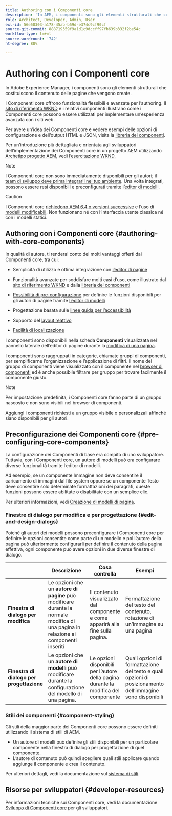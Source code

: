 ```yaml
---
title: Authoring con i Componenti core
description: 'In AEM, i componenti sono gli elementi strutturali che costituiscono il contenuto delle pagine che vengono create: i Componenti core offrono funzionalità flessibili e avanzate per l’authoring.'
role: Architect, Developer, Admin, User
exl-id: 56e58303-a178-45ab-b59d-e374c9cf90cf
source-git-commit: 888719359f9a1d1c9dccff97fb639b332f2be54c
workflow-type: tm+mt
source-wordcount: '742'
ht-degree: 88%

---
```


# Authoring con i Componenti core

In Adobe Experience Manager, i componenti sono gli elementi strutturali che costituiscono il contenuto delle pagine che vengono create.

I Componenti core offrono funzionalità flessibili e avanzate per l’authoring. Il [sito di riferimento WKND](https://wknd.site) e i relativi componenti illustrano come i Componenti core possono essere utilizzati per implementare un’esperienza avanzata con i siti web.

Per avere un’idea dei Componenti core e vedere esempi delle opzioni di configurazione e dell’output HTML e JSON, visita la [libreria dei componenti](https://adobe.com/go/aem_cmp_library_it).

Per un’introduzione più dettagliata e orientata agli sviluppatori dell’implementazione dei Componenti core in un progetto AEM utilizzando [Archetipo progetto AEM](/help/developing/archetype/overview.md), vedi [l’esercitazione WKND.](https://experienceleague.adobe.com/docs/experience-manager-learn/getting-started-wknd-tutorial-develop/overview.html)

>[!NOTE]
>
>I Componenti core non sono immediatamente disponibili per gli autori; il [team di sviluppo deve prima integrarli nel tuo ambiente](/help/get-started/using.md). Una volta integrati, possono essere resi disponibili e preconfigurati tramite l’[editor di modelli](https://experienceleague.adobe.com/docs/experience-manager-cloud-service/sites/authoring/features/templates.html).

>[!CAUTION]
>
>I Componenti core [richiedono AEM 6.4 o versioni successive](/help/versions.md) e l’uso di [modelli modificabili](https://experienceleague.adobe.com/docs/experience-manager-cloud-service/sites/authoring/features/templates.html). Non funzionano né con l’interfaccia utente classica né con i modelli statici.

## Authoring con i Componenti core {#authoring-with-core-components}

In qualità di autore, ti renderai conto dei molti vantaggi offerti dai Componenti core, tra cui:

* Semplicità di utilizzo e ottima integrazione con [l’editor di pagine](https://experienceleague.adobe.com/docs/experience-manager-cloud-service/sites/authoring/fundamentals/editing-content.html)

* Funzionalità avanzate per soddisfare molti casi d’uso, come illustrato dal [sito di riferimento WKND](https://wknd.site) e dalla [libreria dei componenti](https://adobe.com/go/aem_cmp_library)

* [Possibilità di pre-configurazione](#pre-configuring-core-components) per definire le funzioni disponibili per gli autori di pagine tramite [l’editor di modelli](https://experienceleague.adobe.com/docs/experience-manager-cloud-service/sites/authoring/features/templates.html)

* Progettazione basata sulle [linee guida per l’accessibilità](https://experienceleague.adobe.com/docs/experience-manager-cloud-service/sites/authoring/fundamentals/accessible-content.html)

* Supporto del [layout reattivo](https://experienceleague.adobe.com/docs/experience-manager-cloud-service/sites/authoring/features/responsive-layout.html)

* [Facilità di localizzazione](localization.md)

I componenti sono disponibili nella scheda **Componenti** visualizzata nel pannello laterale dell’editor di pagine durante la [modifica di una pagina](https://experienceleague.adobe.com/docs/experience-manager-cloud-service/sites/authoring/fundamentals/editing-content.html).

I componenti sono raggruppati in categorie, chiamate gruppi di componenti, per semplificarne l’organizzazione e l’applicazione di filtri. Il nome del gruppo di componenti viene visualizzato con il componente nel [browser di componenti](https://experienceleague.adobe.com/docs/experience-manager-cloud-service/sites/authoring/fundamentals/editing-content.html) ed è anche possibile filtrare per gruppo per trovare facilmente il componente giusto.

>[!NOTE]
>
>Per impostazione predefinita, i Componenti core fanno parte di un gruppo nascosto e non sono visibili nel browser di componenti.
>
>Aggiungi i componenti richiesti a un gruppo visibile o personalizzali affinché siano disponibili per gli autori.

## Preconfigurazione dei Componenti core {#pre-configuring-core-components}

La configurazione dei Componenti di base era compito di uno sviluppatore. Tuttavia, con i Componenti core, un autore di modelli può ora configurare diverse funzionalità tramite l’editor di modelli.

Ad esempio, se un componente Immagine non deve consentire il caricamento di immagini dal file system oppure se un componente Testo deve consentire solo determinate formattazioni dei paragrafi, queste funzioni possono essere abilitate o disabilitate con un semplice clic.

Per ulteriori informazioni, vedi [Creazione di modelli di pagina](https://experienceleague.adobe.com/docs/experience-manager-cloud-service/sites/authoring/features/templates.html).

### Finestre di dialogo per modifica e per progettazione {#edit-and-design-dialogs}

Poiché gli autori dei modelli possono preconfigurare i Componenti core per definire le opzioni consentite come parte di un modello e poi l’autore della pagina può ulteriormente configurarli per definire il contenuto della pagina effettiva, ogni componente può avere opzioni in due diverse finestre di dialogo.

|  | Descrizione | Cosa controlla | Esempi |
|--- |--- |--- |--- |
| **Finestra di dialogo per modifica** | Le opzioni che un **autore di pagine** può modificare durante la normale modifica di una pagina in relazione ai componenti inseriti | Il contenuto visualizzato dal componente e come apparirà alla fine sulla pagina. | Formattazione del testo del contenuto, rotazione di un’immagine su una pagina |
| **Finestra di dialogo per progettazione** | Le opzioni che un **autore di modelli** può modificare durante la configurazione del modello di una pagina. | Le opzioni disponibili per l’autore della pagina durante la modifica del componente | Quali opzioni di formattazione del testo e quali opzioni di posizionamento dell’immagine sono disponibili |

### Stili dei componenti {#component-styling}

Gli stili della maggior parte dei Componenti core possono essere definiti utilizzando il sistema di stili di AEM.

* Un autore di modelli può definire gli stili disponibili per un particolare componente nella finestra di dialogo per progettazione di quel componente.
* L’autore di contenuto può quindi scegliere quali stili applicare quando aggiunge il componente e crea il contenuto.

Per ulteriori dettagli, vedi la documentazione sul [sistema di stili](https://experienceleague.adobe.com/docs/experience-manager-cloud-service/sites/authoring/features/style-system.html).

## Risorse per sviluppatori {#developer-resources}

Per informazioni tecniche sui Componenti core, vedi la documentazione [Sviluppo di Componenti core](/help/developing/overview.md) per gli sviluppatori.
